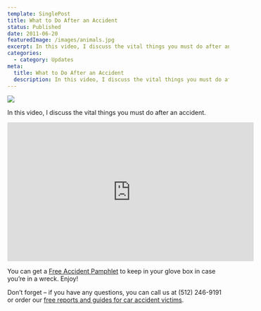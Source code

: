 ```yaml
---
template: SinglePost
title: What to Do After an Accident
status: Published
date: 2011-06-20
featuredImage: /images/animals.jpg
excerpt: In this video, I discuss the vital things you must do after an accident.
categories:
  - category: Updates
meta:
  title: What to Do After an Accident
  description: In this video, I discuss the vital things you must do after an accident.
---
```

<!--StartFragment-->

![](/images/ezgif.com-webp-to-jpg-4-.jpg)

In this video, I discuss the vital things you must do after an accident.

<iframe width="560" height="315" src="https://www.youtube.com/embed/EHspit6BZC4" frameborder="0" allow="accelerometer; autoplay; encrypted-media; gyroscope; picture-in-picture" allowfullscreen></iframe>



You can get a [Free Accident Pamphlet](https://www.austinaccidentlawyer.com/accident-pamphlet.pdf) to keep in your glove box in case you’re in a wreck. Enjoy!

Don’t forget – if you have any questions, you can call us at (512) 246-9191 or order our [free reports and guides for car accident victims](https://www.austinaccidentlawyer.com/resources/guides/).

<!--EndFragment-->